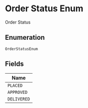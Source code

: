 
# Order Status Enum

Order Status

## Enumeration

`OrderStatusEnum`

## Fields

| Name |
|  --- |
| `PLACED` |
| `APPROVED` |
| `DELIVERED` |

